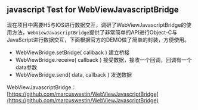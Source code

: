 ## javascript Test for WebViewJavascriptBridge

现在项目中需要H5与IOS进行数据交互，调研了WebViewJavascriptBridge的使用方法，`WebViewJavascriptBridge`提供了非常简单的API进行Object-C与JavaScript进行数据交互，下面根据官方的DEMO做了简单的封装，方便使用。

* WebViewBridge.setBridge( callback  )  建立桥接
* WebViewBridge.receive( callback  )    接受数据，接收一个回调，回调有一个data参数
* WebViewBridge.send( data, callback  ) 发送数据

WebViewJavascriptBridge：[https://github.com/marcuswestin/WebViewJavascriptBridge](https://github.com/marcuswestin/WebViewJavascriptBridge)
